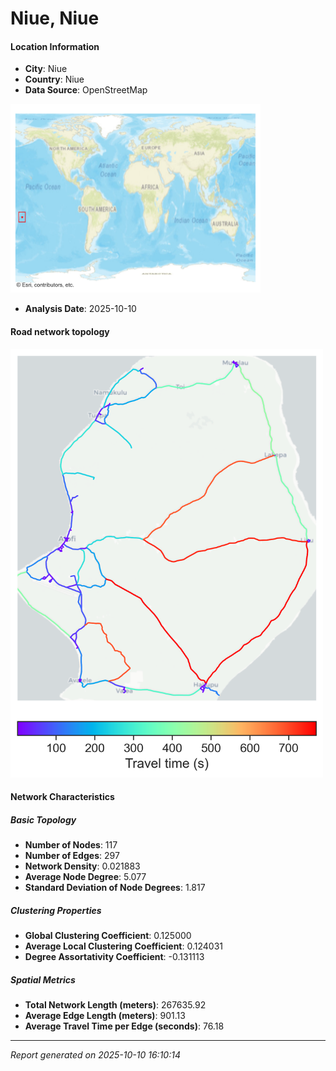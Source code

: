 # Niue, Niue

#### Location Information

- **City**: Niue
- **Country**: Niue
- **Data Source**: OpenStreetMap
<img src="Niue_location.png" alt="Niue Location Map" width="400" />

- **Analysis Date**: 2025-10-10

#### Road network topology

<img src="Niue_network_map.png" alt="Niue Road Network Map" width="500"/>

#### Network Characteristics

##### Basic Topology

- **Number of Nodes**: 117
- **Number of Edges**: 297
- **Network Density**: 0.021883
- **Average Node Degree**: 5.077
- **Standard Deviation of Node Degrees**: 1.817

##### Clustering Properties

- **Global Clustering Coefficient**: 0.125000
- **Average Local Clustering Coefficient**: 0.124031
- **Degree Assortativity Coefficient**: -0.131113

##### Spatial Metrics

- **Total Network Length (meters)**: 267635.92
- **Average Edge Length (meters)**: 901.13
- **Average Travel Time per Edge (seconds)**: 76.18

---
*Report generated on 2025-10-10 16:10:14*
